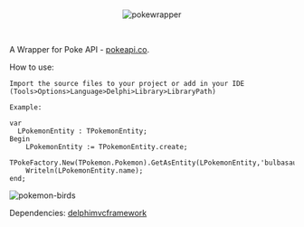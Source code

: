 <br/>
<div align="center">

![pokewrapper](https://user-images.githubusercontent.com/101226180/185762654-a153d56b-5646-4841-8fae-caeda22986ed.svg)

<br/>
</div>

A Wrapper for Poke API - [pokeapi.co](https://pokeapi.co).

How to use:

    
    Import the source files to your project or add in your IDE (Tools>Options>Language>Delphi>Library>LibraryPath)
    
    Example:
    
    var
      LPokemonEntity : TPokemonEntity;
    Begin
        LPokemonEntity := TPokemonEntity.create;
        TPokeFactory.New(TPokemon.Pokemon).GetAsEntity(LPokemonEntity,'bulbasaur');
        Writeln(LPokemonEntity.name);
    end;
    



![pokemon-birds](https://user-images.githubusercontent.com/101226180/185003860-b51fe5c4-fb12-420a-83b2-bbb894007da2.gif)

Dependencies: [delphimvcframework](https://github.com/danieleteti/delphimvcframework) 
